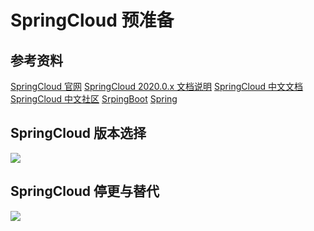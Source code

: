 # SpringCloud 预准备


## 参考资料
[SpringCloud 官网](https://spring.io/projects/spring-cloud) 
[SpringCloud 2020.0.x 文档说明](https://docs.spring.io/spring-cloud/docs/current/reference/html/)
[SpringCloud 中文文档](https://www.bookstack.cn/read/spring-cloud-docs/docs-index.md)
[SpringCloud 中文社区](http://springcloud.cn/)
[SrpingBoot](https://spring.io/projects/spring-boot)
[Spring](https://spring.io/projects/)

## SpringCloud 版本选择
![](https://note.youdao.com/yws/api/personal/file/C9D10BA9B8CB4A33946544048143AA2A?method=download&shareKey=7b401d18e4482a6210f5baa9ca710857)


## SpringCloud 停更与替代
![](https://note.youdao.com/yws/api/personal/file/1BAE4536385946B29B0AB41DC31E97DF?method=download&shareKey=2d75827371d5f772bf87fdd188189718)















